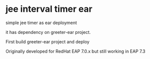 # jee interval timer  ear
simple jee timer as ear deployment

it has dependency on greeter-ear project.

First build greeter-ear project and deploy

Originally developed for RedHat EAP 7.0.x but still working in EAP 7.3
